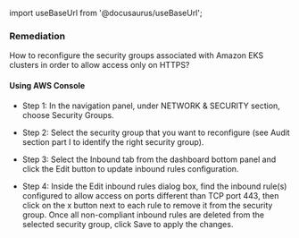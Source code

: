 import useBaseUrl from '@docusaurus/useBaseUrl';

### Remediation
How to reconfigure the security groups associated with Amazon EKS clusters in order to allow access only on HTTPS?

#### Using AWS Console

- Step 1: In the navigation panel, under NETWORK & SECURITY section, choose Security Groups.

- Step 2: Select the security group that you want to reconfigure (see Audit section part I to identify the right security group).

- Step 3: Select the Inbound tab from the dashboard bottom panel and click the Edit button to update inbound rules configuration.

- Step 4: Inside the Edit inbound rules dialog box, find the inbound rule(s) configured to allow access on ports different than TCP port 443, then click on the x button next to each rule to remove it from the security group. Once all non-compliant inbound rules are deleted from the selected security group, click Save to apply the changes.